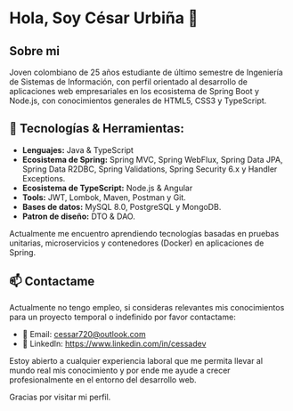 # Hola, Soy César Urbiña 👋

## Sobre mi
Joven colombiano de 25 años estudiante de último semestre de Ingeniería de Sistemas de Información, con perfil orientado al desarrollo de aplicaciones web empresariales en los ecosistema de Spring Boot y Node.js, con conocimientos generales de HTML5, CSS3 y TypeScript.

## 🔧 Tecnologías & Herramientas:
- **Lenguajes:** Java & TypeScript
- **Ecosistema de Spring:** Spring MVC, Spring WebFlux, Spring Data JPA, Spring Data R2DBC, Spring Validations, Spring Security 6.x y Handler Exceptions.
- **Ecosistema de TypeScript:** Node.js & Angular
- **Tools:** JWT, Lombok, Maven, Postman y Git.
- **Bases de datos:** MySQL 8.0, PostgreSQL y MongoDB.
- **Patron de diseño:** DTO & DAO.

Actualmente me encuentro aprendiendo tecnologías basadas en pruebas unitarias, microservicios y contenedores (Docker) en aplicaciones de Spring.

## 📫 Contactame
Actualmente no tengo empleo, si consideras relevantes mis conocimientos para un proyecto temporal o indefinido por favor contactame:
- 📧 Email: cessar720@outlook.com
- 💼 Linkedln: https://www.linkedin.com/in/cessadev

Estoy abierto a cualquier experiencia laboral que me permita llevar al mundo real mis conocimiento y por ende me ayude a crecer profesionalmente en el entorno del desarrollo web.

Gracias por visitar mi perfil.
